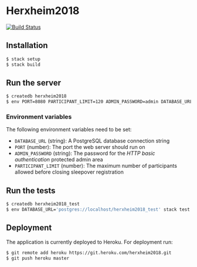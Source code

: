 # Herxheim2018

[![Build Status](https://travis-ci.org/timhabermaas/herxheim2018.svg?branch=master)](https://travis-ci.org/timhabermaas/herxheim2018)

## Installation

```sh
$ stack setup
$ stack build
```

## Run the server

```sh
$ createdb herxheim2018
$ env PORT=8080 PARTICIPANT_LIMIT=120 ADMIN_PASSWORD=admin DATABASE_URL='postgres://localhost/herxheim2018' stack exec herxheim2018-exe
```

### Environment variables

The following environment variables need to be set:

* `DATABASE_URL` (string): A PostgreSQL database connection string
* `PORT` (number): The port the web server should run on
* `ADMIN_PASSWORD` (string): The password for the _HTTP basic authentication_ protected admin area
* `PARTICIPANT_LIMIT` (number): The maximum number of participants allowed before closing sleepover registration

## Run the tests

```sh
$ createdb herxheim2018_test
$ env DATABASE_URL='postgres://localhost/herxheim2018_test' stack test
```

## Deployment

The application is currently deployed to Heroku. For deployment run:

```sh
$ git remote add heroku https://git.heroku.com/herxheim2018.git
$ git push heroku master
```
